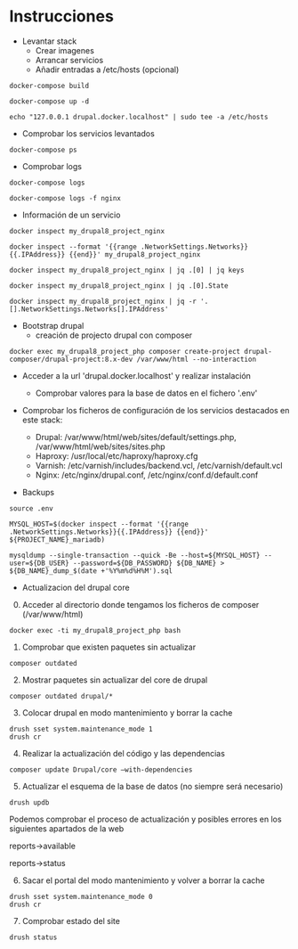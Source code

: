 # Instrucciones

- Levantar stack
   - Crear imagenes
   - Arrancar servicios
   - Añadir entradas a /etc/hosts (opcional)

```shell
docker-compose build

docker-compose up -d

echo "127.0.0.1 drupal.docker.localhost" | sudo tee -a /etc/hosts
```

- Comprobar los servicios levantados

```shell
docker-compose ps
```

- Comprobar logs
```shell
docker-compose logs

docker-compose logs -f nginx
```
- Información de un servicio

```shell
docker inspect my_drupal8_project_nginx

docker inspect --format '{{range .NetworkSettings.Networks}}{{.IPAddress}} {{end}}' my_drupal8_project_nginx

docker inspect my_drupal8_project_nginx | jq .[0] | jq keys

docker inspect my_drupal8_project_nginx | jq .[0].State

docker inspect my_drupal8_project_nginx | jq -r '.[].NetworkSettings.Networks[].IPAddress'
```

- Bootstrap drupal
   - creación de projecto drupal con composer

```shell
docker exec my_drupal8_project_php composer create-project drupal-composer/drupal-project:8.x-dev /var/www/html --no-interaction
```

- Acceder a la url 'drupal.docker.localhost' y realizar instalación
    - Comprobar valores para la base de datos en el fichero '.env'

- Comprobar los ficheros de configuración de los servicios destacados en este stack:
    - Drupal: /var/www/html/web/sites/default/settings.php, /var/www/html/web/sites/sites.php
    - Haproxy: /usr/local/etc/haproxy/haproxy.cfg
    - Varnish: /etc/varnish/includes/backend.vcl, /etc/varnish/default.vcl
    - Nginx: /etc/nginx/drupal.conf, /etc/nginx/conf.d/default.conf

- Backups

```shell
source .env

MYSQL_HOST=$(docker inspect --format '{{range .NetworkSettings.Networks}}{{.IPAddress}} {{end}}' ${PROJECT_NAME}_mariadb)

mysqldump --single-transaction --quick -Be --host=${MYSQL_HOST} --user=${DB_USER} --password=${DB_PASSWORD} ${DB_NAME} > ${DB_NAME}_dump_$(date +'%Y%m%d%H%M').sql
```

- Actualizacion del drupal core

0. Acceder al directorio donde tengamos los ficheros de composer (/var/www/html)

```shell
docker exec -ti my_drupal8_project_php bash
```

1. Comprobar que existen paquetes sin actualizar

```shell
composer outdated
```

2. Mostrar paquetes sin actualizar del core de drupal

```shell
composer outdated drupal/*
```

3. Colocar drupal en modo mantenimiento y borrar la cache

```shell
drush sset system.maintenance_mode 1
drush cr
```

4. Realizar la actualización del código y las dependencias

```shell
composer update Drupal/core –with-dependencies
```

5. Actualizar el esquema de la base de datos (no siempre será necesario)

```shell
drush updb
```

Podemos comprobar el proceso de actualización y posibles errores en los siguientes apartados de la web

reports->available

reports->status

6. Sacar el portal del modo mantenimiento y volver a borrar la cache

```shell
drush sset system.maintenance_mode 0
drush cr
```

7. Comprobar estado del site

```shell
drush status
```